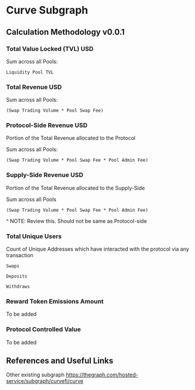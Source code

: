 # Curve Subgraph

## Calculation Methodology v0.0.1

### Total Value Locked (TVL) USD

Sum across all Pools: 

`Liquidity Pool TVL`

### Total Revenue USD

Sum across all Pools:

`(Swap Trading Volume * Pool Swap Fee)`


### Protocol-Side Revenue USD
Portion of the Total Revenue allocated to the Protocol

Sum across all Pools:

`(Swap Trading Volume * Pool Swap Fee * Pool Admin Fee)`


### Supply-Side Revenue USD
Portion of the Total Revenue allocated to the Supply-Side

Sum across all Pools

`(Swap Trading Volume * Pool Swap Fee * Pool Admin Fee)`

 ^ NOTE: Review this. Should not be same as Protocol-side

### Total Unique Users

Count of  Unique Addresses which have interacted with the protocol via any transaction

`Swaps`

`Deposits`

`Withdraws`

###  Reward Token Emissions Amount

To be added

###  Protocol Controlled Value

To be added

## References and Useful Links

Other existing subgraph
https://thegraph.com/hosted-service/subgraph/curvefi/curve
